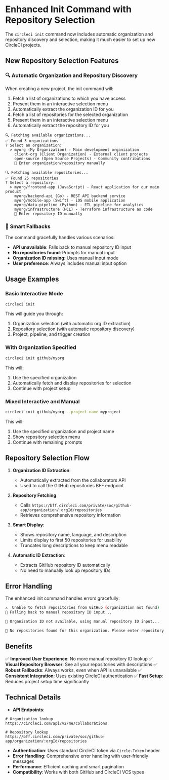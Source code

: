 # Enhanced Init Command with Repository Selection

The `circleci init` command now includes automatic organization and repository discovery and selection, making it much easier to set up new CircleCI projects.

## New Repository Selection Features

### 🔍 **Automatic Organization and Repository Discovery**

When creating a new project, the init command will:

1. Fetch a list of organizations to which you have access
2. Present them in an interactive selection menu
3. Automatically extract the organization ID for you
4. Fetch a list of repositories for the selected organization
5. Present them in an interactive selection menu
6. Automatically extract the repository ID for you

```
🔍 Fetching available organizations...
✅ Found 3 organizations
? Select an organization:
  > myorg (My Organization) - Main development organization
    client-org (Client Organization) - External client projects
    open-source (Open Source Projects) - Community contributions
    📝 Enter organization/repository manually
```

```
🔍 Fetching available repositories...
✅ Found 25 repositories
? Select a repository:
  > myorg/frontend-app (JavaScript) - React application for our main product
    myorg/backend-api (Go) - REST API backend service
    myorg/mobile-app (Swift) - iOS mobile application
    myorg/data-pipeline (Python) - ETL pipeline for analytics
    myorg/infrastructure (HCL) - Terraform infrastructure as code
    📝 Enter repository ID manually
```

### 🔄 **Smart Fallbacks**

The command gracefully handles various scenarios:

- **API unavailable**: Falls back to manual repository ID input
- **No repositories found**: Prompts for manual input
- **Organization ID missing**: Uses manual input mode
- **User preference**: Always includes manual input option

## Usage Examples

### Basic Interactive Mode

```bash
circleci init
```

This will guide you through:

1. Organization selection (with automatic org ID extraction)
2. Repository selection (with automatic repository discovery)
3. Project, pipeline, and trigger creation

### With Organization Specified

```bash
circleci init github/myorg
```

This will:

1. Use the specified organization
2. Automatically fetch and display repositories for selection
3. Continue with project setup

### Mixed Interactive and Manual

```bash
circleci init github/myorg --project-name myproject
```

This will:

1. Use the specified organization and project name
2. Show repository selection menu
3. Continue with remaining prompts

## Repository Selection Flow

1. **Organization ID Extraction**:

   - Automatically extracted from the collaborators API
   - Used to call the GitHub repositories BFF endpoint

2. **Repository Fetching**:

   - Calls `https://bff.circleci.com/private/soc/github-app/organization/:orgId/repositories`
   - Retrieves comprehensive repository information

3. **Smart Display**:

   - Shows repository name, language, and description
   - Limits display to first 50 repositories for usability
   - Truncates long descriptions to keep menu readable

4. **Automatic ID Extraction**:
   - Extracts GitHub repository ID automatically
   - No need to manually look up repository IDs

## Error Handling

The enhanced init command handles errors gracefully:

```bash
⚠️  Unable to fetch repositories from GitHub (organization not found)
📝 Falling back to manual repository ID input...
```

```bash
📝 Organization ID not available, using manual repository ID input...
```

```bash
📝 No repositories found for this organization. Please enter repository ID manually...
```

## Benefits

✅ **Improved User Experience**: No more manual repository ID lookup
✅ **Visual Repository Browser**: See all your repositories with descriptions
✅ **Robust Fallbacks**: Always works, even when API is unavailable
✅ **Consistent Integration**: Uses existing CircleCI authentication
✅ **Fast Setup**: Reduces project setup time significantly

## Technical Details

- **API Endpoints**:

```
# Organization lookup
https://circleci.com/api/v2/me/collaborations

# Repository lookup
https://bff.circleci.com/private/soc/github-app/organization/:orgId/repositories
```

- **Authentication**: Uses standard CircleCI token via `Circle-Token` header
- **Error Handling**: Comprehensive error handling with user-friendly messages
- **Performance**: Efficient caching and smart pagination
- **Compatibility**: Works with both GitHub and CircleCI VCS types
